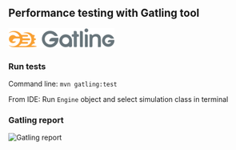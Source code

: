 ## Performance testing with Gatling tool 

![Gatling tool](readme/gatling_logo.png)

### Run tests
Command line: `mvn gatling:test`

From IDE: Run `Engine` object and select simulation class in terminal

### Gatling report
![Gatling report](readme/gatling_report.gif)






